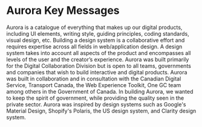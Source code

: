 # Aurora Key Messages
Aurora is a catalogue of everything that makes up our digital products, including UI elements, writing style, guiding principles, coding standards, visual design, etc. 
Building a design system is a collaborative effort and requires expertise across all fields in web/application design. A design system takes into account all aspects of the product and encompasses all levels of the user and the creator’s experience. 
Aurora was built primarily for the Digital Collaboration Division but is open to all teams, governments and companies that wish to build interactive and digital products. 
Aurora was built in collaboration and in consultation with the Canadian Digital Service, Transport Canada, the Web Experience Toolkit, One GC team among others in the Government of Canada. 
In building Aurora, we wanted to keep the spirit of government, while providing the quality seen in the private sector. Aurora was inspired by design systems such as Google's Material Design, Shopify's Polaris, the US design system, and Clarity design system. 
